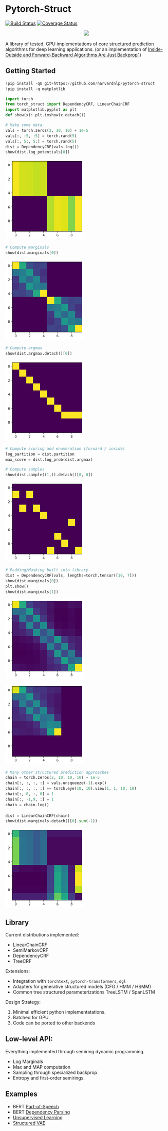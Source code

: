 # Pytorch-Struct

[![Build Status](https://travis-ci.org/harvardnlp/pytorch-struct.svg?branch=master)](https://travis-ci.org/harvardnlp/pytorch-struct)
[![Coverage Status](https://coveralls.io/repos/github/harvardnlp/pytorch-struct/badge.svg?branch=master)](https://coveralls.io/github/harvardnlp/pytorch-struct?branch=master)

<p align="center">
  <img src="https://github.com/harvardnlp/pytorch-struct/raw/master/download.png">
  </p>



A library of tested, GPU implementations of core structured prediction algorithms for deep learning applications.
(or an implementation of <a href="https://www.cs.jhu.edu/~jason/papers/eisner.spnlp16.pdf">Inside-Outside and Forward-Backward Algorithms Are Just Backprop"<a/>)


## Getting Started


```python
!pip install -qU git+https://github.com/harvardnlp/pytorch-struct
!pip install -q matplotlib
```


```python
import torch
from torch_struct import DependencyCRF, LinearChainCRF
import matplotlib.pyplot as plt
def show(x): plt.imshow(x.detach())
```


```python
# Make some data.
vals = torch.zeros(2, 10, 10) + 1e-5
vals[:, :5, :5] = torch.rand(5)
vals[:, 5:, 5:] = torch.rand(5) 
dist = DependencyCRF(vals.log())
show(dist.log_potentials[0])
```


![png](README_files/README_4_0.png)



```python
# Compute marginals
show(dist.marginals[0])
```


![png](README_files/README_5_0.png)



```python
# Compute argmax
show(dist.argmax.detach()[0])
```


![png](README_files/README_6_0.png)



```python
# Compute scoring and enumeration (forward / inside)
log_partition = dist.partition
max_score = dist.log_prob(dist.argmax)
```


```python
# Compute samples 
show(dist.sample((1,)).detach()[0, 0])
```


![png](README_files/README_8_0.png)



```python
# Padding/Masking built into library.
dist = DependencyCRF(vals, lengths=torch.tensor([10, 7]))
show(dist.marginals[0])
plt.show()
show(dist.marginals[1])
```


![png](README_files/README_9_0.png)



![png](README_files/README_9_1.png)



```python
# Many other structured prediction approaches
chain = torch.zeros(2, 10, 10, 10) + 1e-5
chain[:, :, :, :] = vals.unsqueeze(-1).exp()
chain[:, :, :, :] += torch.eye(10, 10).view(1, 1, 10, 10) 
chain[:, 0, :, 0] = 1
chain[:, -1,9, :] = 1
chain = chain.log()

dist = LinearChainCRF(chain)
show(dist.marginals.detach()[0].sum(-1))
```


![png](README_files/README_10_0.png)


## Library

Current distributions implemented:

* LinearChainCRF 
* SemiMarkovCRF 
* DependencyCRF 
* TreeCRF 


Extensions:

* Integration with `torchtext`, `pytorch-transformers`, `dgl`
* Adapters for generative structured models (CFG / HMM / HSMM)
* Common tree structured parameterizations TreeLSTM / SpanLSTM

Design Strategy:

1) Minimal efficient python implementatations. 
2) Batched for GPU.
3) Code can be ported to other backends


## Low-level API: 

Everything implemented through semiring dynamic programming. 

* Log Marginals
* Max and MAP computation
* Sampling through specialized backprop
* Entropy and first-order semirings. 




## Examples

* BERT <a href="https://github.com/harvardnlp/pytorch-struct/blob/master/notebooks/BertTagger.ipynb">Part-of-Speech</a> 
* BERT <a href="https://github.com/harvardnlp/pytorch-struct/blob/master/notebooks/BertDependencies.ipynb">Dependency Parsing</a>
* <a href="https://github.com/harvardnlp/pytorch-struct/blob/master/notebooks/Unsupervised_CFG.ipynb">Unsupervised Learning</a> 
* <a href="https://github.com/harvardnlp/pytorch-struct/blob/master/examples/tree.py">Structured VAE </a>
